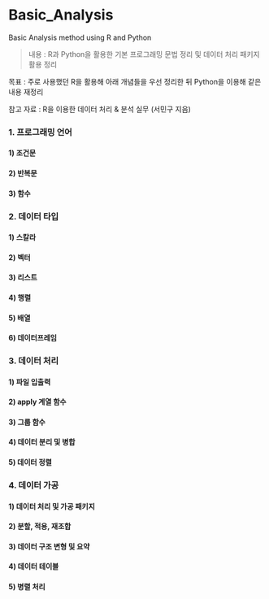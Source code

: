 # Basic_Analysis
Basic Analysis method using R and Python

>내용 : R과 Python을 활용한 기본 프로그래밍 문법 정리 및 데이터 처리 패키지 활용 정리

목표 : 주로 사용했던 R을 활용해 아래 개념들을 우선 정리한 뒤 Python을 이용해 같은 내용 재정리

참고 자료 : R을 이용한 데이터 처리 & 분석 실무 (서민구 지음)

### 1. 프로그래밍 언어
#### 1) 조건문
#### 2) 반복문
#### 3) 함수


### 2. 데이터 타입
#### 1) 스칼라
#### 2) 벡터
#### 3) 리스트
#### 4) 행렬
#### 5) 배열
#### 6) 데이터프레임

### 3. 데이터 처리
#### 1) 파일 입출력
#### 2) apply 계열 함수
#### 3) 그룹 함수
#### 4) 데이터 분리 및 병합
#### 5) 데이터 정렬

### 4. 데이터 가공
#### 1) 데이터 처리 및 가공 패키지
#### 2) 분할, 적용, 재조합
#### 3) 데이터 구조 변형 및 요약
#### 4) 데이터 테이블
#### 5) 병렬 처리
